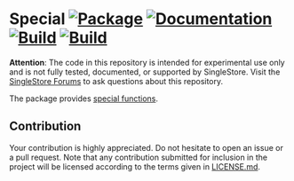 # Special [![Package][package-img]][package-url] [![Documentation][documentation-img]][documentation-url] [![Build][build1-img]][build1-url] [![Build][build2-img]][build2-url]

**Attention**: The code in this repository is intended for experimental use only and is not fully tested, documented, or supported by SingleStore. Visit the [SingleStore Forums](https://www.singlestore.com/forum/) to ask questions about this repository.

The package provides [special functions][1].

## Contribution

Your contribution is highly appreciated. Do not hesitate to open an issue or a
pull request. Note that any contribution submitted for inclusion in the project
will be licensed according to the terms given in [LICENSE.md](LICENSE.md).

[1]: https://en.wikipedia.org/wiki/Special_functions

[build1-img]: https://travis-ci.org/stainless-steel/special.svg?branch=master
[build1-url]: https://travis-ci.org/stainless-steel/special
[build2-img]: https://ci.appveyor.com/api/projects/status/qlmjrirn3nup7w2f?svg=true
[build2-url]: https://ci.appveyor.com/project/IvanUkhov/special
[documentation-img]: https://docs.rs/special/badge.svg
[documentation-url]: https://docs.rs/special
[package-img]: https://img.shields.io/crates/v/special.svg
[package-url]: https://crates.io/crates/special
